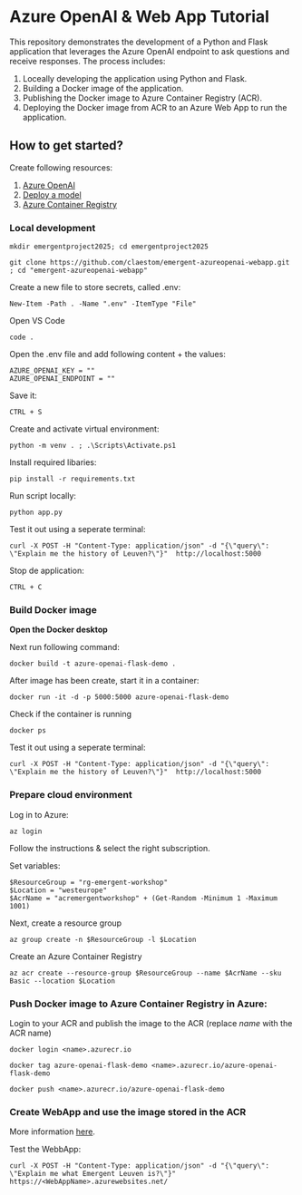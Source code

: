 # Azure OpenAI & Web App Tutorial

This repository demonstrates the development of a Python and Flask application that leverages the Azure OpenAI endpoint to ask questions and receive responses. The process includes:

1. Loceally developing the application using Python and Flask.
2. Building a Docker image of the application.
3. Publishing the Docker image to Azure Container Registry (ACR).
4. Deploying the Docker image from ACR to an Azure Web App to run the application.


## How to get started?

Create following resources:

1. [Azure OpenAI](https://learn.microsoft.com/en-us/azure/ai-services/openai/how-to/create-resource?pivots=web-portal)
2. [Deploy a model](https://learn.microsoft.com/en-us/azure/ai-services/openai/how-to/create-resource?pivots=web-portal#deploy-a-model)
3. [Azure Container Registry](https://learn.microsoft.com/en-us/azure/container-registry/container-registry-get-started-portal?tabs=azure-cli)

### Local development

```
mkdir emergentproject2025; cd emergentproject2025
```
```
git clone https://github.com/claestom/emergent-azureopenai-webapp.git ; cd "emergent-azureopenai-webapp"
```
Create a new file to store secrets, called .env:
```
New-Item -Path . -Name ".env" -ItemType "File"
```
Open VS Code
```
code .
```
Open the .env file and add following content + the values:
```
AZURE_OPENAI_KEY = ""
AZURE_OPENAI_ENDPOINT = ""
```
Save it:
```
CTRL + S
```
Create and activate virtual environment:
```
python -m venv . ; .\Scripts\Activate.ps1
```
Install required libaries:
```
pip install -r requirements.txt
```
Run script locally:
```
python app.py
```
Test it out using a seperate terminal:
```
curl -X POST -H "Content-Type: application/json" -d "{\"query\": \"Explain me the history of Leuven?\"}"  http://localhost:5000
```
Stop de application:
```
CTRL + C
```

### Build Docker image

**Open the Docker desktop**

Next run following command:
```
docker build -t azure-openai-flask-demo .
```
After image has been create, start it in a container:
```
docker run -it -d -p 5000:5000 azure-openai-flask-demo
```
Check if the container is running
```
docker ps
```
Test it out using a seperate terminal:
```
curl -X POST -H "Content-Type: application/json" -d "{\"query\": \"Explain me the history of Leuven?\"}"  http://localhost:5000
```
### Prepare cloud environment

Log in to Azure:
```
az login
```
Follow the instructions & select the right subscription.

Set variables:
```
$ResourceGroup = "rg-emergent-workshop"
$Location = "westeurope"
$AcrName = "acremergentworkshop" + (Get-Random -Minimum 1 -Maximum 1001)
```
Next, create a resource group
```
az group create -n $ResourceGroup -l $Location
```
Create an Azure Container Registry
```
az acr create --resource-group $ResourceGroup --name $AcrName --sku Basic --location $Location
```

### Push Docker image to Azure Container Registry in Azure:

Login to your ACR and publish the image to the ACR (replace *name* with the ACR name)
```
docker login <name>.azurecr.io
```
```
docker tag azure-openai-flask-demo <name>.azurecr.io/azure-openai-flask-demo
```
```
docker push <name>.azurecr.io/azure-openai-flask-demo
```

### Create WebApp and use the image stored in the ACR

More information [here](https://learn.microsoft.com/en-us/azure/app-service/tutorial-custom-container?tabs=azure-cli&pivots=container-linux).

Test the WebbApp:
```
curl -X POST -H "Content-Type: application/json" -d "{\"query\": \"Explain me what Emergent Leuven is?\"}"  https://<WebAppName>.azurewebsites.net/
```